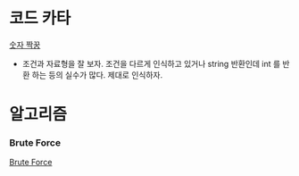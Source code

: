 # 코드 카타

[숫자 짝꿍](https://github.com/solie75/Baekjoon/blob/main/%ED%94%84%EB%A1%9C%EA%B7%B8%EB%9E%98%EB%A8%B8%EC%8A%A4/1/131128.%E2%80%85%EC%88%AB%EC%9E%90%E2%80%85%EC%A7%9D%EA%BF%8D/%EC%88%AB%EC%9E%90%E2%80%85%EC%A7%9D%EA%BF%8D.cpp)

- 조건과 자료형을 잘 보자. 조건을 다르게 인식하고 있거나 string 반환인데 int 를 반환 하는 등의 실수가 많다. 제대로 인식하자.

# 알고리즘

### Brute Force

[Brute Force](/Algorithm/Brute_Force.md)

